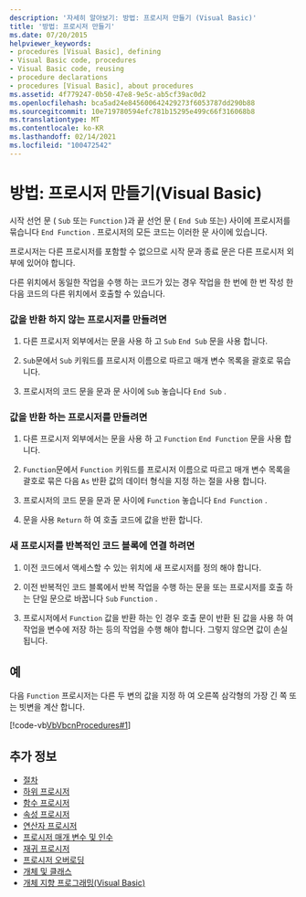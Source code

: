 ```yaml
---
description: '자세히 알아보기: 방법: 프로시저 만들기 (Visual Basic)'
title: '방법: 프로시저 만들기'
ms.date: 07/20/2015
helpviewer_keywords:
- procedures [Visual Basic], defining
- Visual Basic code, procedures
- Visual Basic code, reusing
- procedure declarations
- procedures [Visual Basic], about procedures
ms.assetid: 4f779247-0b50-47e8-9e5c-ab5cf39ac0d2
ms.openlocfilehash: bca5ad24e845600642429273f6053787dd290b88
ms.sourcegitcommit: 10e719780594efc781b15295e499c66f316068b8
ms.translationtype: MT
ms.contentlocale: ko-KR
ms.lasthandoff: 02/14/2021
ms.locfileid: "100472542"
---
```

# <a name="how-to-create-a-procedure-visual-basic"></a>방법: 프로시저 만들기(Visual Basic)

시작 선언 문 ( `Sub` 또는 `Function` )과 끝 선언 문 ( `End Sub` 또는) 사이에 프로시저를 묶습니다 `End Function` . 프로시저의 모든 코드는 이러한 문 사이에 있습니다.

 프로시저는 다른 프로시저를 포함할 수 없으므로 시작 문과 종료 문은 다른 프로시저 외부에 있어야 합니다.

 다른 위치에서 동일한 작업을 수행 하는 코드가 있는 경우 작업을 한 번에 한 번 작성 한 다음 코드의 다른 위치에서 호출할 수 있습니다.

### <a name="to-create-a-procedure-that-does-not-return-a-value"></a>값을 반환 하지 않는 프로시저를 만들려면

1. 다른 프로시저 외부에서는 문을 사용 하 고 `Sub` `End Sub` 문을 사용 합니다.

2. `Sub`문에서 `Sub` 키워드를 프로시저 이름으로 따르고 매개 변수 목록을 괄호로 묶습니다.

3. 프로시저의 코드 문을 문과 문 사이에 `Sub` 놓습니다 `End Sub` .

### <a name="to-create-a-procedure-that-returns-a-value"></a>값을 반환 하는 프로시저를 만들려면

1. 다른 프로시저 외부에서는 문을 사용 하 고 `Function` `End Function` 문을 사용 합니다.

2. `Function`문에서 `Function` 키워드를 프로시저 이름으로 따르고 매개 변수 목록을 괄호로 묶은 다음 `As` 반환 값의 데이터 형식을 지정 하는 절을 사용 합니다.

3. 프로시저의 코드 문을 문과 문 사이에 `Function` 놓습니다 `End Function` .

4. 문을 사용 `Return` 하 여 호출 코드에 값을 반환 합니다.

### <a name="to-connect-your-new-procedure-with-the-old-repetitive-blocks-of-code"></a>새 프로시저를 반복적인 코드 블록에 연결 하려면

1. 이전 코드에서 액세스할 수 있는 위치에 새 프로시저를 정의 해야 합니다.

2. 이전 반복적인 코드 블록에서 반복 작업을 수행 하는 문을 또는 프로시저를 호출 하는 단일 문으로 바꿉니다 `Sub` `Function` .

3. 프로시저에서 `Function` 값을 반환 하는 인 경우 호출 문이 반환 된 값을 사용 하 여 작업을 변수에 저장 하는 등의 작업을 수행 해야 합니다. 그렇지 않으면 값이 손실 됩니다.

## <a name="example"></a>예

 다음 `Function` 프로시저는 다른 두 변의 값을 지정 하 여 오른쪽 삼각형의 가장 긴 쪽 또는 빗변을 계산 합니다.

 [!code-vb[VbVbcnProcedures#1](~/samples/snippets/visualbasic/VS_Snippets_VBCSharp/VbVbcnProcedures/VB/Class1.vb#1)]

## <a name="see-also"></a>추가 정보

- [절차](index.md)
- [하위 프로시저](sub-procedures.md)
- [함수 프로시저](function-procedures.md)
- [속성 프로시저](property-procedures.md)
- [연산자 프로시저](operator-procedures.md)
- [프로시저 매개 변수 및 인수](procedure-parameters-and-arguments.md)
- [재귀 프로시저](recursive-procedures.md)
- [프로시저 오버로딩](procedure-overloading.md)
- [개체 및 클래스](../objects-and-classes/index.md)
- [개체 지향 프로그래밍(Visual Basic)](../../concepts/object-oriented-programming.md)
